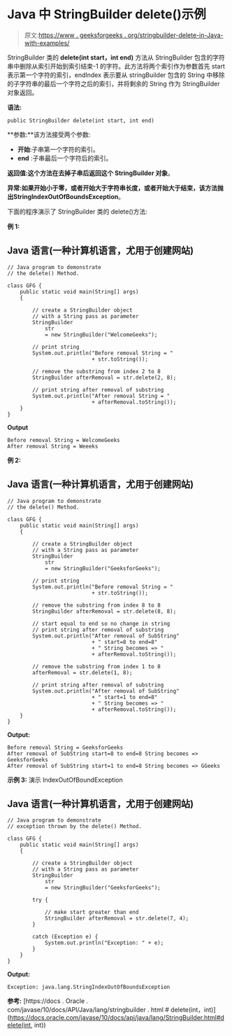 # Java 中 StringBuilder delete()示例

> 原文:[https://www . geeksforgeeks . org/stringbuilder-delete-in-Java-with-examples/](https://www.geeksforgeeks.org/stringbuilder-delete-in-java-with-examples/)

StringBuilder 类的 **delete(int start，int end)** 方法从 StringBuilder 包含的字符串中删除从索引开始到索引结束-1 的字符。此方法将两个索引作为参数首先 start 表示第一个字符的索引，endIndex 表示要从 stringBuilder 包含的 String 中移除的子字符串的最后一个字符之后的索引，并将剩余的 String 作为 StringBuilder 对象返回。

**语法:**

```
public StringBuilder delete(int start, int end)
```

**参数:**该方法接受两个参数:

*   **开始**:子串第一个字符的索引。
*   **end** :子串最后一个字符后的索引。

**返回值:**这个方法在去掉子串后返回**这个 StringBuilder 对象**。

**异常:**如果开始小于零，或者开始大于字符串长度，或者开始大于结束，该方法抛出**StringIndexOutOfBoundsException**。

下面的程序演示了 StringBuilder 类的 delete()方法:

**例 1:**

## Java 语言(一种计算机语言，尤用于创建网站)

```
// Java program to demonstrate
// the delete() Method.

class GFG {
    public static void main(String[] args)
    {

        // create a StringBuilder object
        // with a String pass as parameter
        StringBuilder
            str
            = new StringBuilder("WelcomeGeeks");

        // print string
        System.out.println("Before removal String = "
                           + str.toString());

        // remove the substring from index 2 to 8
        StringBuilder afterRemoval = str.delete(2, 8);

        // print string after removal of substring
        System.out.println("After removal String = "
                           + afterRemoval.toString());
    }
}
```

**Output**

```
Before removal String = WelcomeGeeks
After removal String = Weeeks
```

**例 2:**

## Java 语言(一种计算机语言，尤用于创建网站)

```
// Java program to demonstrate
// the delete() Method.

class GFG {
    public static void main(String[] args)
    {

        // create a StringBuilder object
        // with a String pass as parameter
        StringBuilder
            str
            = new StringBuilder("GeeksforGeeks");

        // print string
        System.out.println("Before removal String = "
                           + str.toString());

        // remove the substring from index 8 to 8
        StringBuilder afterRemoval = str.delete(8, 8);

        // start equal to end so no change in string
        // print string after removal of substring
        System.out.println("After removal of SubString"
                           + " start=8 to end=8"
                           + " String becomes => "
                           + afterRemoval.toString());

        // remove the substring from index 1 to 8
        afterRemoval = str.delete(1, 8);

        // print string after removal of substring
        System.out.println("After removal of SubString"
                           + " start=1 to end=8"
                           + " String becomes => "
                           + afterRemoval.toString());
    }
}
```

**Output:** 

```
Before removal String = GeeksforGeeks
After removal of SubString start=8 to end=8 String becomes => GeeksforGeeks
After removal of SubString start=1 to end=8 String becomes => GGeeks
```

**示例 3:** 演示 IndexOutOfBoundException

## Java 语言(一种计算机语言，尤用于创建网站)

```
// Java program to demonstrate
// exception thrown by the delete() Method.

class GFG {
    public static void main(String[] args)
    {

        // create a StringBuilder object
        // with a String pass as parameter
        StringBuilder
            str
            = new StringBuilder("GeeksforGeeks");

        try {

            // make start greater than end
            StringBuilder afterRemoval = str.delete(7, 4);
        }

        catch (Exception e) {
            System.out.println("Exception: " + e);
        }
    }
}
```

**Output:** 

```
Exception: java.lang.StringIndexOutOfBoundsException
```

**参考:**
[https://docs . Oracle . com/javase/10/docs/API/Java/lang/stringbuilder . html # delete(int，int)](https://docs.oracle.com/javase/10/docs/api/java/lang/StringBuilder.html#delete(int, int))